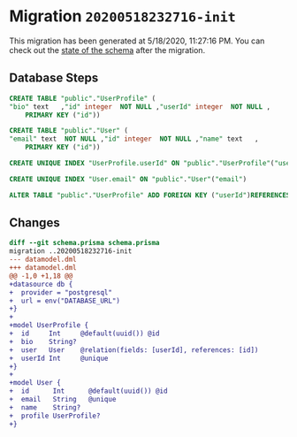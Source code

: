 # Migration `20200518232716-init`

This migration has been generated at 5/18/2020, 11:27:16 PM.
You can check out the [state of the schema](./schema.prisma) after the migration.

## Database Steps

```sql
CREATE TABLE "public"."UserProfile" (
"bio" text   ,"id" integer  NOT NULL ,"userId" integer  NOT NULL ,
    PRIMARY KEY ("id"))

CREATE TABLE "public"."User" (
"email" text  NOT NULL ,"id" integer  NOT NULL ,"name" text   ,
    PRIMARY KEY ("id"))

CREATE UNIQUE INDEX "UserProfile.userId" ON "public"."UserProfile"("userId")

CREATE UNIQUE INDEX "User.email" ON "public"."User"("email")

ALTER TABLE "public"."UserProfile" ADD FOREIGN KEY ("userId")REFERENCES "public"."User"("id") ON DELETE CASCADE  ON UPDATE CASCADE
```

## Changes

```diff
diff --git schema.prisma schema.prisma
migration ..20200518232716-init
--- datamodel.dml
+++ datamodel.dml
@@ -1,0 +1,18 @@
+datasource db {
+  provider = "postgresql"
+  url = env("DATABASE_URL")
+}
+
+model UserProfile {
+  id     Int     @default(uuid()) @id
+  bio    String?
+  user   User    @relation(fields: [userId], references: [id])
+  userId Int     @unique
+}
+
+model User {
+  id      Int      @default(uuid()) @id
+  email   String   @unique
+  name    String?
+  profile UserProfile?
+}
```


